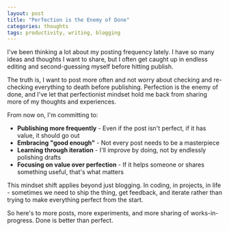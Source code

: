 ```yaml
---
layout: post
title: "Perfection is the Enemy of Done"
categories: thoughts
tags: productivity, writing, blogging
---
```


I've been thinking a lot about my posting frequency lately. I have so many ideas and thoughts I want to share, but I often get caught up in endless editing and second-guessing myself before hitting publish.

The truth is, I want to post more often and not worry about checking and re-checking everything to death before publishing. Perfection is the enemy of done, and I've let that perfectionist mindset hold me back from sharing more of my thoughts and experiences.

From now on, I'm committing to:

- **Publishing more frequently** - Even if the post isn't perfect, if it has value, it should go out
- **Embracing "good enough"** - Not every post needs to be a masterpiece  
- **Learning through iteration** - I'll improve by doing, not by endlessly polishing drafts
- **Focusing on value over perfection** - If it helps someone or shares something useful, that's what matters

This mindset shift applies beyond just blogging. In coding, in projects, in life - sometimes we need to ship the thing, get feedback, and iterate rather than trying to make everything perfect from the start.

So here's to more posts, more experiments, and more sharing of works-in-progress. Done is better than perfect.